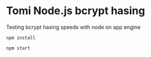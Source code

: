 # Tomi Node.js bcrypt hasing

Testing bcrypt hasing speeds with node on app engine

`npm install`

`npm start`
